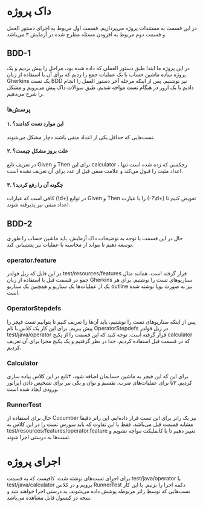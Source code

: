 # داک پروژه

در این قسمت به مستندات پروژه می‌پردازیم.
قسمت اول مربوط به اجرای دستور العمل و قسمت دوم مربوط به افزودن مسئله مطرح شده در آزمایش ۳ می‌باشد.
## BDD-1
در این پروژه ما ابتدا طبق دستور العملی که داده شده بود، مراحل را پیش بردیم و یک پروژه ساده ماشین حساب با یک عملیات جمع را زدیم که برای آن با استفاده از زبان Gherkins یک تست BDD نیز نوشتیم. پس از اینکه مرحله آخر دستور العمل را انجام دادیم با یک ارور در هنگام تست مواجه شدیم. طبق سوالات داک پیش می‌رویم و مشکل را شرح می‌دهیم.

### پرسش‌ها 
#### ۱. این موارد تست کدامند؟
تست‌هایی که حداقل یکی از اعداد منفی باشند دچار مشکل می‌شوند.

#### ۲. علت بروز مشکل چیست؟
در تعریف تابع Given و Then برای این calculator ، رجکسی که زده شده است تنها اعداد مثبت را قبول می‌کند و علامت منفی قبل از عدد برای آن تعریف نشده است.

#### ۳. چگونه آن را رفع کردید؟
کافی است که عبارات (\d+) در توابع Given و Then را با عبارت (-?\d+) تعویض کنیم تا اعداد منفی نیز پذیرفته شوند.



## BDD-2

حال در این قسمت با توجه به توضیحات داک آزمایش، باید ماشین حساب را طوری توسعه دهیم تا بتواند از محاسبه با عملیات نیز پشتیبانی کند.

### operator.feature
در این فایل که زیل فولدر test/resources/features قرار گرفته است، همانند مثال جمع در قسمت قبل با استفاده از زبان Gherkins سناریو‌های تست را نوشتیم. برای هر یک از عملیات‌ها یک سناریو و همچنین یک سناریو outline نیز به صورت پویا نوشته شده است.

### OperatorStepdefs

پس از اینکه سناریو‌های تست را نوشتیم، باید آن‌ها را تعریف کنیم تا بتوانیم تست فیچر را پیش ببریم. برای این کار یک کلاس با نام OperatorStepdefs در زیل فولدر test/java/operator قرار گرفته است. توجه کنید که این قسمت را از پکیج calculator که در قسمت قبل استفاده کردیم، جدا در نظر گرفتیم و یک پکیج مجزا برای‌ آن تعریف کردیم.

### Calculator

برای این که این فیچر به ماشین حسابمان اضافه شود، ۴تابع در این کلاس پیاده سازی کردیم. ۳تا برای عملیات‌های ضرب، تقسیم و توان و یکی نیز برای تشخیص دادن اپراتور ورودی ایجاد شده است.


### RunnerTest

حال برای استفاده از Cucumber نیز  یک رانر برای این تست قرار داده‌ایم. این رانر دقیقا مشابه قسمت قبل می‌باشد، فقط با این تفاوت که باید سورس تست را در این کلاس به test/resources/features/operator.feature تغییر دهیم تا با کانفلیکت مواجه نشویم و تست‌ها به درستی اجرا شوند.

#  اجرای پروژه 
 برای اجرای تست‌های نوشته شده، کافیست که به قسمت test/java/operator  یا test/java/calculator برویم و در کلاس RunnerTest دکمه اجرا را بزنیم. با این کار تست‌هایی که توسط رانر مربوطه پوشش داده می‌شوند، به درستی اجرا خواهند شد و نتیجه در کنسول قابل مشاهده می‌باشد.